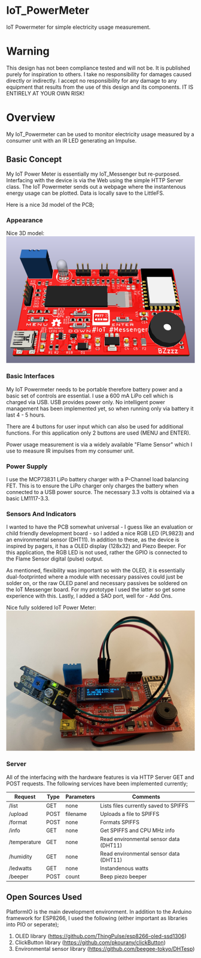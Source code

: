 # IoT_PowerMeter
IoT Powermeter for simple electricity usage measurement.

# Warning
This design has not been compliance tested and will not be. It is published purely for inspiration to others. I take no responsibility for damages caused directly or indirectly. I accept no responsibility for any damage to any equipment that results from the use of this design and its components. IT IS ENTIRELY AT YOUR OWN RISK!

# Overview
My IoT_Powermeter can be used to monitor electricity usage measured by a consumer unit with an IR LED generating an Impulse.

## Basic Concept
My IoT Power Meter is essentially my IoT_Messenger but re-purposed. Interfacing with the device is via the Web using the simple HTTP Server class. The IoT Powermeter sends out a webpage where the instantenous energy usage can be plotted. Data is locally save to the LittleFS. 

Here is a nice 3d model of the PCB;

### Appearance
Nice 3D model:
![3DModel](/Images/IoTMessenger.png)

### Basic Interfaces
My IoT Powermeter needs to be portable therefore battery power and a basic set of controls are essential. I use a 600 mA LiPo cell which is charged via USB. USB provides power only. No intelligent power management has been implemented yet, so when running only via battery it last 4 - 5 hours.

There are 4 buttons for user input which can also be used for additional functions. For this application only 2 buttons are used (MENU and ENTER).

Power usage measurement is via a widely available "Flame Sensor" which I use to measure IR impulses from my consumer unit.

### Power Supply
I use the MCP73831 LiPo battery charger with a P-Channel load balancing FET. This is to ensure the LiPo charger only charges the battery when connected to a USB power source. The necessary 3.3 volts is obtained via a basic LM1117-3.3.

### Sensors And Indicators
I wanted to have the PCB somewhat universal - I guess like an evaluation or child friendly development board - so I added a nice RGB LED (PL9823) and an environmental sensor (DHT11). In addition to these, as the device is inspired by pagers, it has a OLED display (128x32) and Piezo Beeper. For this application, the RGB LED is not used, rather the GPIO is connected to the Flame Sensor digital (pulse) output.

As mentioned, flexibility was important so with the OLED, it is essentially dual-footprinted where a module with necessary passives could just be solder on, or the raw OLED panel and necessary passives be soldered on the IoT Messenger board. For my prototype I used the latter so get some experience with this. Lastly, I added a SAO port, well for - Add Ons.

Nice fully soldered IoT Power Meter:
![FullySoldered](/Images/FullySoldered.jpg)

### Server
All of the interfacing with the hardware features is via HTTP Server GET and POST requests. The following services have been implemented currently;

|Request      |Type|Parameters|Comments                              |
|-------------|----|----------|--------------------------------------|
|/list        |GET |none      |Lists files currently saved to SPIFFS |
|/upload      |POST|filename  |Uploads a file to SPIFFS              |
|/format      |POST|none      |Formats SPIFFS                        |
|/info        |GET |none      |Get SPIFFS and CPU MHz info           |
|/temperature |GET |none      |Read environmental sensor data (DHT11)|
|/humidity    |GET |none      |Read environmental sensor data (DHT11)|
|/ledwatts    |GET |none      |Instandenous watts                    |
|/beeper      |POST|count     |Beep piezo beeper                     |


## Open Sources Used
PlatformIO is the main development environment. In addition to the Arduino framework for ESP8266, I used the following (either important as libraries into PIO or seperate);

1. OLED library (https://github.com/ThingPulse/esp8266-oled-ssd1306)
2. ClickButton library (https://github.com/pkourany/clickButton)
3. Environmental sensor library (https://github.com/beegee-tokyo/DHTesp)
